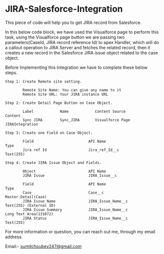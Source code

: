 # JIRA-Salesforce-Integration

This piece of code will help you to get JIRA record from Salesforce.

In this below code block, we have used the Visualforce page to perform this task, using the Visualforce page button we are passing two parameters(CaseId, JIRA record reference Id) to apex Handler, which will do a callout operation to JIRA Server and fetches the related record, then it creates a new record in the Salesforce JIRA issue object related to the case object.  

Before Implementing this Integration we have to complete these below steps.
```
Step 1: Create Remote site setting.
        
        Remote Site Name: You can give any name to it        
        Remote Site URL: Your JIRA instance URL
```
```
Step 2: Create Detail Page Button on Case Object. 

        Label            Name            Content Source	        Content                                     
        Sync JIRA        Sync_JIRA       Visualforce Page       JIRAIntegration         
```  
```
Step 3: Create one Field on Case Object. 

        Field                         API Name                                  Type                      
        Jira ref Id                   Jira_ref_Id__c                            Text(255)
```      
```        
Step 4: Create JIRA Issue Object and Fields.
        
        Object                        API Name
        JIRA Issue                    JIRA_Issue__c 
        
        Field                         API Name                                  Type 
        Case                          Case__c                                   Master-Detail(Case)
        JIRA Issue Name               JIRA_Issue_Name__c                        Text(255) (External ID)    
        JIRA Issue Summary            JIRA_Issue_Name__c                        Long Text Area(131072)
        JIRA Status                   JIRA_Issue_Name__c                        Text(255)
 ```        
For more information or question, you can reach out me, through my email address.

Email:- sumitchoubey247@gmail.com
